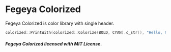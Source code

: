 # Fegeya Colorized
Fegeya Colorized is color library with single header.

```cpp
colorized::PrintWith(colorized::Colorize(BOLD, CYAN).c_str(), "Hello, Colorized!");
```

##### Fegeya Colorized licensed with MIT License.
